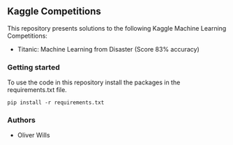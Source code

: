 ## Kaggle Competitions

This repository presents solutions to the following Kaggle Machine Learning Competitions:
 - Titanic: Machine Learning from Disaster (Score 83% accuracy)
 
 ### Getting started
 
 To use the code in this repository install the packages in the requirements.txt file. 
 
   ```console
   pip install -r requirements.txt
   ```
 ### Authors
 - Oliver Wills
